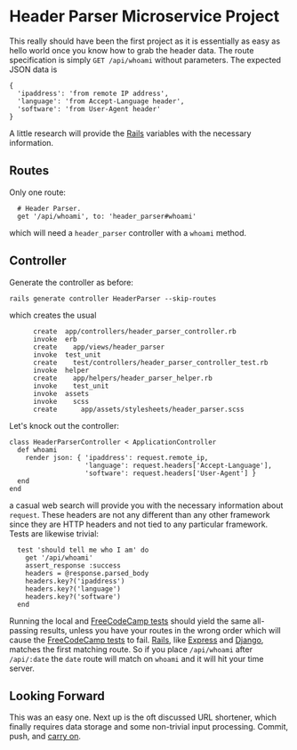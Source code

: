 # Header Parser Microservice Project

This really should have been the first project as it is essentially as
easy as hello world once you know how to grab the header data.  The
route specification is simply `GET /api/whoami` without parameters.
The expected JSON data is
```
{
  'ipaddress': 'from remote IP address',
  'language': 'from Accept-Language header',
  'software': 'from User-Agent header'
}
```
A little research will provide the [Rails](https://rubyonrails.org/)
variables with the necessary information.

## Routes

Only one route:
```
  # Header Parser.
  get '/api/whoami', to: 'header_parser#whoami'
```
which will need a `header_parser` controller with a `whoami` method.

## Controller

Generate the controller as before:
```
rails generate controller HeaderParser --skip-routes
```
which creates the usual
```
      create  app/controllers/header_parser_controller.rb
      invoke  erb
      create    app/views/header_parser
      invoke  test_unit
      create    test/controllers/header_parser_controller_test.rb
      invoke  helper
      create    app/helpers/header_parser_helper.rb
      invoke    test_unit
      invoke  assets
      invoke    scss
      create      app/assets/stylesheets/header_parser.scss
```
Let's knock out the controller:
```
class HeaderParserController < ApplicationController
  def whoami
    render json: { 'ipaddress': request.remote_ip,
                   'language': request.headers['Accept-Language'],
                   'software': request.headers['User-Agent'] }
  end
end
```
a casual web search will provide you with the necessary information
about `request`.  These headers are not any different than any other
framework since they are HTTP headers and not tied to any particular
framework.  Tests are likewise trivial:
```
  test 'should tell me who I am' do
    get '/api/whoami'
    assert_response :success
    headers = @response.parsed_body
    headers.key?('ipaddress')
    headers.key?('language')
    headers.key?('software')
  end
```
Running the local and [FreeCodeCamp
tests](https://www.freecodecamp.org/learn/apis-and-microservices/apis-and-microservices-projects/request-header-parser-microservice)
should yield the same all-passing results, unless you have your routes
in the wrong order which will cause the [FreeCodeCamp
tests](https://www.freecodecamp.org/learn/apis-and-microservices/apis-and-microservices-projects/request-header-parser-microservice)
to fail. [Rails](https://rubyonrails.org/), like
[Express](https://expressjs.com/) and
[Django](https://www.djangoproject.com/), matches the first matching
route.  So if you place `/api/whoami` after `/api/:date` the `date`
route will match on `whoami` and it will hit your time server.

## Looking Forward

This was an easy one.  Next up is the oft discussed URL shortener, which finally requires data storage and some non-trivial input processing.  Commit, push, and [carry on](urlshortener.md).
